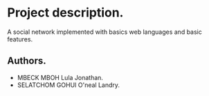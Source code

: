 # Project description.

A social network implemented with basics web languages and basic features.

## Authors.

- MBECK MBOH Lula Jonathan.
- SELATCHOM GOHUI O'neal Landry.